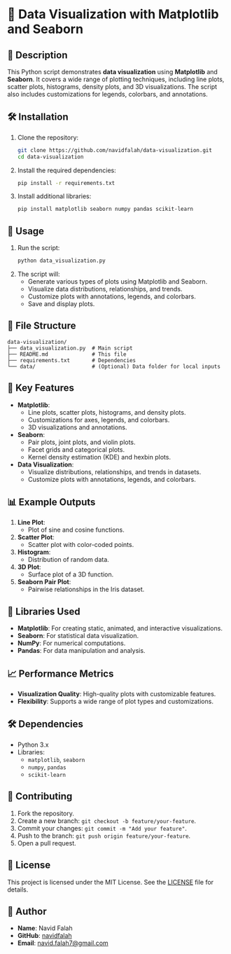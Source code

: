 # 🐍 Data Visualization with Matplotlib and Seaborn

## 📝 Description
This Python script demonstrates **data visualization** using **Matplotlib** and **Seaborn**. It covers a wide range of plotting techniques, including line plots, scatter plots, histograms, density plots, and 3D visualizations. The script also includes customizations for legends, colorbars, and annotations.

## 🛠️ Installation
1. Clone the repository:
   ```bash
   git clone https://github.com/navidfalah/data-visualization.git
   cd data-visualization
   ```
2. Install the required dependencies:
   ```bash
   pip install -r requirements.txt
   ```
3. Install additional libraries:
   ```bash
   pip install matplotlib seaborn numpy pandas scikit-learn
   ```

## 🚀 Usage
1. Run the script:
   ```bash
   python data_visualization.py
   ```
2. The script will:
   - Generate various types of plots using Matplotlib and Seaborn.
   - Visualize data distributions, relationships, and trends.
   - Customize plots with annotations, legends, and colorbars.
   - Save and display plots.

## 📂 File Structure
```
data-visualization/
├── data_visualization.py  # Main script
├── README.md              # This file
├── requirements.txt       # Dependencies
└── data/                  # (Optional) Data folder for local inputs
```

## 🧩 Key Features
- **Matplotlib**:
  - Line plots, scatter plots, histograms, and density plots.
  - Customizations for axes, legends, and colorbars.
  - 3D visualizations and annotations.
- **Seaborn**:
  - Pair plots, joint plots, and violin plots.
  - Facet grids and categorical plots.
  - Kernel density estimation (KDE) and hexbin plots.
- **Data Visualization**:
  - Visualize distributions, relationships, and trends in datasets.
  - Customize plots with annotations, legends, and colorbars.

## 📊 Example Outputs
1. **Line Plot**:
   - Plot of sine and cosine functions.
2. **Scatter Plot**:
   - Scatter plot with color-coded points.
3. **Histogram**:
   - Distribution of random data.
4. **3D Plot**:
   - Surface plot of a 3D function.
5. **Seaborn Pair Plot**:
   - Pairwise relationships in the Iris dataset.

## 🤖 Libraries Used
- **Matplotlib**: For creating static, animated, and interactive visualizations.
- **Seaborn**: For statistical data visualization.
- **NumPy**: For numerical computations.
- **Pandas**: For data manipulation and analysis.

## 📈 Performance Metrics
- **Visualization Quality**: High-quality plots with customizable features.
- **Flexibility**: Supports a wide range of plot types and customizations.

## 🛠️ Dependencies
- Python 3.x
- Libraries:
  - `matplotlib`, `seaborn`
  - `numpy`, `pandas`
  - `scikit-learn`

## 🤝 Contributing
1. Fork the repository.
2. Create a new branch: `git checkout -b feature/your-feature`.
3. Commit your changes: `git commit -m "Add your feature"`.
4. Push to the branch: `git push origin feature/your-feature`.
5. Open a pull request.

## 📜 License
This project is licensed under the MIT License. See the [LICENSE](LICENSE) file for details.

## 👤 Author
- **Name**: Navid Falah
- **GitHub**: [navidfalah](https://github.com/navidfalah)
- **Email**: navid.falah7@gmail.com
